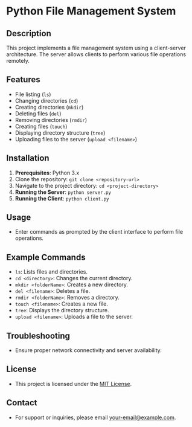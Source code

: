 # Python File Management System

## Description

This project implements a file management system using a client-server architecture. The server allows clients to perform various file operations remotely.

## Features

- File listing (`ls`)
- Changing directories (`cd`)
- Creating directories (`mkdir`)
- Deleting files (`del`)
- Removing directories (`rmdir`)
- Creating files (`touch`)
- Displaying directory structure (`tree`)
- Uploading files to the server (`upload <filename>`)

## Installation

1. **Prerequisites**: Python 3.x
2. Clone the repository: `git clone <repository-url>`
3. Navigate to the project directory: `cd <project-directory>`
4. **Running the Server**: `python server.py`
5. **Running the Client**: `python client.py`

## Usage

- Enter commands as prompted by the client interface to perform file operations.

## Example Commands

- `ls`: Lists files and directories.
- `cd <directory>`: Changes the current directory.
- `mkdir <folderName>`: Creates a new directory.
- `del <filename>`: Deletes a file.
- `rmdir <folderName>`: Removes a directory.
- `touch <filename>`: Creates a new file.
- `tree`: Displays the directory structure.
- `upload <filename>`: Uploads a file to the server.

## Troubleshooting

- Ensure proper network connectivity and server availability.

## License

- This project is licensed under the [MIT License](LICENSE).

## Contact

- For support or inquiries, please email [your-email@example.com](mailto:your-email@example.com).

